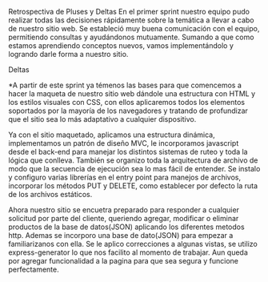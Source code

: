 Retrospectiva de Pluses y Deltas
En el primer sprint nuestro equipo pudo realizar todas las decisiones rápidamente sobre la temática a llevar a cabo de nuestro sitio web. Se estableció muy buena comunicación con el equipo, permitiendo consultas y ayudándonos mutuamente. Sumando a que como estamos aprendiendo conceptos nuevos, vamos implementándolo y logrando darle forma a nuestro sitio.

Deltas

*A partir de este sprint ya témenos las bases para que comencemos a hacer la maqueta de nuestro sitio web dándole una estructura con HTML y los estilos visuales con CSS, con ellos aplicaremos todos los elementos soportados por la mayoría de los navegadores y tratando de profundizar que el sitio sea lo más adaptativo a cualquier dispositivo. 

Ya con el sitio maquetado, aplicamos una estructura dinámica, implementamos un patrón de diseño MVC, le incorporamos javascript desde el back-end para manejar los distintos sistemas de ruteo y toda la lógica que conlleva. También se organizo toda la arquitectura de archivo de modo que la secuencia de ejecución sea lo mas fácil de entender. Se instalo y configuro varias librerías en el entry point para manejos de archivos, incorporar los métodos PUT y DELETE, como establecer por defecto la ruta de los archivos estáticos.

Ahora nuestro sitio se encuetra preparado para responder a cualquier solicitud por parte del cliente, queriendo agregar, modificar o eliminar productos de la base de datos(JSON) aplicando los diferentes metodos http. Ademas se incorporo una base de dato(JSON) para empezar a familiarizanos con ella. Se le aplico correcciones a algunas vistas, se utilizo express-generator lo que nos facilito al momento de trabajar. Aun queda por agregar funcionalidad a la pagina para que sea segura y funcione perfectamente.

